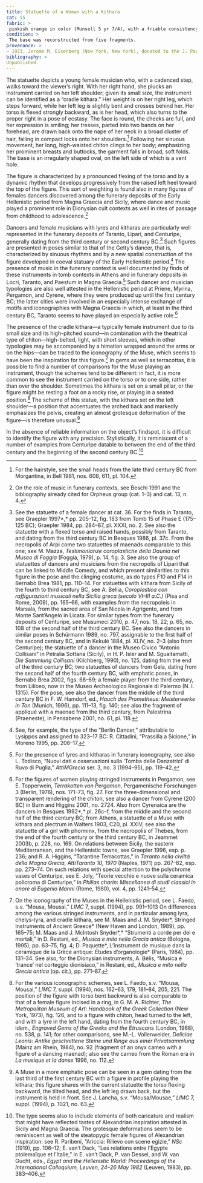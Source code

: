 ```yaml
---
title: Statuette of a Woman with a Kithara
cat: 55
fabric: >
 pinkish orange in color (Munsell 5 yr 7/4), with a friable consistency and numerous micaceous inclusions; polychromy over a white slip: pink (base and clothing), purple (hair, kithara); red (chiton and feet). The statuette (head and body) was made from single mold.
condition: >
 The base was reconstructed from five fragments.
provenance: > 
– 1973, Jerome M. Eisenberg (New York, New York), donated to the J. Paul Getty Museum, 1973.
bibliography: >
Unpublished.
---
```

The statuette depicts a young female musician who, with a cadenced step,
walks toward the viewer’s right. With her right hand, she plucks an
instrument carried on her left shoulder; given its small size, the
instrument can be identified as a “cradle kithara.” Her weight is on her
right leg, which steps forward, while her left leg is slightly bent and
crosses behind her. Her torso is flexed strongly backward, as is her
head, which also turns to the proper right in a pose of ecstasy. The
face is round, the cheeks are full, and her expression is smiling; her
tresses, parted into two bands on her forehead, are drawn back onto the
nape of her neck in a broad cluster of hair, falling in compact locks
onto her shoulders.[^1] Following her sinuous movement, her long,
high-waisted chiton clings to her body; emphasizing her prominent
breasts and buttocks, the garment falls in broad, soft folds. The base
is an irregularly shaped oval, on the left side of which is a vent hole.

The figure is characterized by a pronounced flexing of the torso and by
a dynamic rhythm that develops progressively from the raised left heel
toward the top of the figure. This sort of weighting is found also in
many figures of females dancers discovered among the funerary deposits
of the Early Hellenistic period from Magna Graecia and Sicily, where
dance and music played a prominent role in Dionysian cult contexts as
well in rites of passage from childhood to adolescence.[^2]

Dancers and female musicians with lyres and kitharas are particularly
well represented in the funerary deposits of Taranto, Lipari, and
Centuripe, generally dating from the third century or second century
<span class="smcaps">BC.</span>[^3] Such figures are
presented in poses similar to that of the Getty’s dancer, that is,
characterized by sinuous rhythms and by a new spatial construction of
the figure developed in coeval statuary of the Early Hellenistic
period.[^4] The presence of music in the funerary context is well
documented by finds of these instruments in tomb contexts in Athens and
in funerary deposits in Locri, Taranto, and Paestum in Magna
Graecia.[^5] Such dancer and musician typologies are also well attested
in the Hellenistic period at Priene, Myrina, Pergamon, and Cyrene, where
they were produced up until the first century <span
class="smcaps">BC</span>; the latter cities were
involved in an especially intense exchange of motifs and iconographies
with Magna Graecia in which, at least in the third century <span
class="smcaps">BC</span>, Taranto seems to have played
an especially active role.[^6]

The presence of the cradle kithara—a typically female instrument due to
its small size and its high-pitched sound—in combination with the
theatrical type of chiton—high-belted, light, with short sleeves, which
in other typologies may be accompanied by a himation wrapped around the
arms or on the hips—can be traced to the iconography of the Muse, which
seems to have been the inspiration for this figure.[^7] In gems as well
as terracottas, it is possible to find a number of comparisons for the
Muse playing an instrument, though the schemes tend to be different: in
fact, it is more common to see the instrument carried on the torso or to
one side, rather than over the shoulder. Sometimes the kithara is set on
a small pillar, or the figure might be resting a foot on a rocky rise,
or playing in a seated position.[^8] The scheme of this statue, with the
kithara set on the left shoulder—a position that accentuates the arched
back and markedly emphasizes the pelvis, creating an almost grotesque
deformation of the figure—is therefore unusual.[^9]

In the absence of reliable information on the object’s findspot, it is
difficult to identify the figure with any precision. Stylistically, it
is reminiscent of a number of examples from Centuripe datable to between
the end of the third century and the beginning of the second century
<span class="smcaps">BC.</span>[^10]

[^1]: For the hairstyle, see the small heads from the late third century
    <span class="smcaps">BC</span> from Morgantina, in
    <span class="smcaps">Bell</span> 1981, nos. 608,
    611, pl. 104.

[^2]: On the role of music in funerary contexts, see <span
    class="smcaps">Beschi</span> 1991 and the
    bibliography already cited for Orpheus group (cat. 1–3) and cat. 13,
    n. 4.

[^3]: See the statuette of a female dancer at cat. 36. For the finds in
    Taranto, see <span class="smcaps">Graepler</span>
    1997*,* pp. 205–12, fig. 183 from Tomb 15 of Phase E (175–125 <span
    class="smcaps">BC</span>); <span
    class="smcaps">Graepler</span> 1984, pp. 284–87,
    pl. XXXI, no. 2. See also the statuette with a flexed torso and
    raised hands, possibly from Taranto, and dating from the third
    century <span class="smcaps">BC</span> in <span
    class="smcaps">Besques</span> 1986, pl. 37c. From
    the necropolis of Arpi come two statuettes of maenads comparable to
    this one; see M. Mazza, *Testimonianze coroplastiche della Daunia
    nel Museo di Foggia* (Foggia, 1979), p. 14, fig. 3. See also the
    group of statuettes of dancers and musicians from the necropolis of
    Lipari that can be linked to Middle Comedy, and which present
    similarities to this figure in the pose and the clinging costume, as
    do types F10 and F14 in <span
    class="smcaps">Bernabò Brea</span> 1981, pp.
    110–14. For statuettes with kithara from Sicily of the fourth to
    third century BC, see A. Bellia, *Coroplastica con raffigurazioni
    musicali nella Sicilia greca (secolo VI–III a.C.)* (Pisa and Rome,
    2009), pp. 165–66, with examples from the necropoleis in Marsala,
    from the sacred area of San Nicola in Agrigento, and from Monte
    Sant’Angelo in Licata. For similar types from the funerary deposits
    of Centuripe, see <span
    class="smcaps">Musumeci</span> 2010, p. 47, nos.
    18, 22; p. 65, no. 108 of the second half of the third century <span
    class="smcaps">BC</span>. See also the dancers in
    similar poses in <span
    class="smcaps">Schürmann</span> 1989, no. 797,
    assignable to the first half of the second century <span
    class="smcaps">BC,</span> and in <span
    class="smcaps">Kekulé</span> 1884, pl. XLIV, no.
    2–3 (also from Centuripe); the statuette of a dancer in the Museo
    Civico “Antonio Collisani” in Petralia Sottana (Sicily), in H. P.
    Isler and M. Sguaitamatti, *Die Sammlung Collisani* (Kilchberg,
    1990), no. 125, dating from the end of the third century <span
    class="smcaps">BC</span>; two statuettes of
    dancers from Gela, dating from the second half of the fourth century
    <span class="smcaps">BC</span>, with emphatic
    poses, in <span class="smcaps">Bernabò Brea</span>
    2002, figs. 68–69; a female player from the third century, from
    Lilibeo, now in the Museo Archeologico Regionale di Palermo (N. I.
    1315). For the pose, see also the dancer from the middle of the
    third century <span class="smcaps">BC</span> in F.
    W. Hamdorf, ed., *Hauch des Prometheus*: *Meisterwerke in Ton*
    (Munich, 1996), pp. 111–13, fig. 140; see also the fragment of
    appliqué with a maenad from the third century, from Palestrina
    (Praeneste), in <span
    class="smcaps">Pensabene</span> 2001, no. 61, pl.
    118.

[^4]: See, for example, the type of the “Berlin Dancer,” attributable to
    Lysippos and assigned to 323–17 <span
    class="smcaps">BC</span>: R. Cittadini, “Prassilla
    a Sicione,” in <span class="smcaps">Moreno</span>
    1995, pp. 208–17.

[^5]: For the presence of lyres and kitharas in funerary iconography,
    see also L. Todisco, “Nuovi dati e osservazioni sulla ‘Tomba delle
    Danzatrici’ di Ruvo di Puglia,” *AttiMGrecia* ser. 3, no. 3
    (1994–95), pp. 119–42.

[^6]: For the figures of women playing stringed instruments in Pergamon,
    see E. Topperwein, *Terrakotten von Pergamon*, Pergamenische
    Forschungen 3 (Berlin, 1976), nos. 171–73, fig. 27. For the
    three-dimensional and transparent rendering of the chiton, see also
    a dancer from Cyrene (200 <span
    class="smcaps">BC</span>) in <span
    class="smcaps">Burn and Higgins</span> 2001, no.
    2724. Also from Cyrenaica are the dancers in <span
    class="smcaps">Besques</span> 1992*,* pl. 26c–f,
    from the middle and the second half of the third century <span
    class="smcaps">BC</span>; from Athens, a statuette
    of a Muse with kithara and plectrum in <span
    class="smcaps">Walters 1903,</span> C20, pl. XXIV;
    see also the statuette of a girl with phorminx, from the necropolis
    of Thebes, from the end of the fourth century or the third century
    <span class="smcaps">BC</span>, in <span
    class="smcaps">Jeammet 2003</span>b, p. 228, no.
    169. On relations between Sicily, the eastern Mediterranean, and the
    Hellenistic towns, see <span
    class="smcaps">Graepler</span> <span
    class="smcaps">1996</span>, esp. p. 236; and R. A.
    Higgins, “Tarantine Terracottas,” in *Taranto nella civiltà della
    Magna Grecia, AttiTaranto* *10, 1970* (Naples, 1971) pp. 267–82,
    esp. pp. 273–74. On such relations with special attention to the
    polychrome vases of Centuripe, see E. Joly, “Teorie vecchie e nuove
    sulla ceramica policroma di Centuripe,” in *Philias charin*:
    *Miscellanea di studi classici in onore di Eugenio Manni* (Rome,
    1980), vol. 4, pp. 1241–54.

[^7]: On the iconography of the Muses in the Hellenistic period, see L.
    Faedo, s.v. “Mousa, Mousai,” *LIMC* 7, suppl. (1994), pp. 991–1013
    On differences among the various stringed instruments, and in
    particular among lyra, chelys-lyra, and cradle kithara, see M. Maas
    and J. M. Snyder*, Stringed Instruments of Ancient Greece* (New
    Haven and London, 1989), pp. 165–75; M. Maas and J. McIntosh
    Snyder*,* “Strumenti a corde per dei e mortali,” in D. Restani, ed.,
    *Musica e mito nella Grecia antica* (Bologna, 1995), pp. 63–75, fig.
    4; D. Paquette*, L’instrument de musique dans la céramique de la
    Grèce antique: Études d’organologie* (Paris, 1984), pp. 131–34. See
    also, for the Dionysian instruments, A. Bélis, “Musica e ‘trance’
    nel corteggio dionisiaco,” in Restani, ed., *Musica e mito nella
    Grecia antica* (op. cit.), pp. 271–87.

[^8]: For the various iconographic schemes, see L. Faedo, s.v. “Mousa,
    Mousai,” *LIMC* 7, suppl. (1994), nos. 162–63, 179, 181–84, 205,
    221. The position of the figure with torso bent backward is also
    comparable to that of a female figure incised in a ring, in G. M. A.
    Richter, *The Metropolitan Museum of Art*: *Handbook of the Greek
    Collection* (New York, 1973), fig. 126, and to a figure with chiton,
    head turned to the left, and with a lyre in the left hand, dating
    from the fourth century <span
    class="smcaps">BC</span>, in idem.*, Engraved Gems
    of the Greeks and the Etruscans* (London, 1968), no. 538, p. 141;
    for other comparisons, see M.-L. Vollenweider, *Deliciae Leonis:
    Antike geschnittene Steine und Ringe aus einer Privatsammlung*
    (Mainz am Rhein, 1984), no. 92 (fragment of an onyx cameo with a
    figure of a dancing maenad); also see the cameo from the Roman era
    in *<span class="smcaps">La musique et la
    danse</span>* 1996, no. 112.

[^9]: A Muse in a more emphatic pose can be seen in a gem dating from
    the last third of the first century <span
    class="smcaps">BC</span> with a figure in profile
    playing the kithara; this figure shares with the current statuette
    the torso flexing backward, the tilted head, and the left leg drawn
    back, but the instrument is held in front. See J. Lancha, s.v.
    “Mousa/Mousae,” *LIMC* 7, suppl. (1994), p. 1021, no. 63.

[^10]: The type seems also to include elements of both caricature and
    realism that might have reflected tastes of Alexandrian inspiration
    attested in Sicily and Magna Graecia. The grotesque deformations
    seem to be reminiscent as well of the steatopygic female figures of
    Alexandrian inspiration: see R. Paribeni, “Ariccia: Rilievo con
    scene egizie,” *NSc* (1919), pp. 106–12; E. van’t Dack, “Les
    relations entre l’Egypte ptolemaïque et l’Italie,” in E. van’t Dack,
    P. van Dessel, and W. van Gucht, eds., *Egypt and the Hellenistic
    World: Proceedings of the International Colloquium, Leuven, 24–26
    May 1982* (Leuven, 1983), pp. 383–406.
